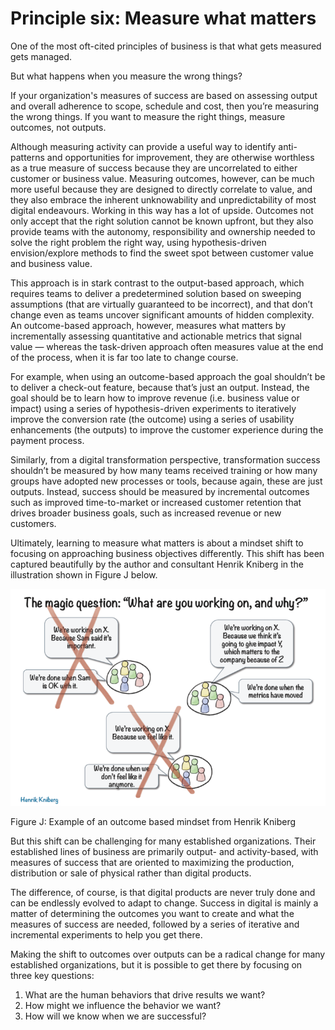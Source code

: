 # Principle six: Measure what matters

One of the most oft-cited principles of business is that what gets measured gets managed.

But what happens when you measure the wrong things?

If your organization's measures of success are based on assessing output and overall adherence to scope, schedule and cost, then you’re measuring the wrong things. If you want to measure the right things, measure outcomes, not outputs.

Although measuring activity can provide a useful way to identify anti-patterns and opportunities for improvement, they are otherwise worthless as a true measure of success because they are uncorrelated to either customer or business value. Measuring outcomes, however, can be much more useful because they are designed to directly correlate to value, and they also embrace the inherent unknowability and unpredictability of most digital endeavours. Working in this way has a lot of upside. Outcomes not only accept that the right solution cannot be known upfront, but they also provide teams with the autonomy, responsibility and ownership needed to solve the right problem the right way, using hypothesis-driven envision/explore methods to find the sweet spot between customer value and business value.

This approach is in stark contrast to the output-based approach, which requires teams to deliver a predetermined solution based on sweeping assumptions \(that are virtually guaranteed to be incorrect\), and that don’t change even as teams uncover significant amounts of hidden complexity. An outcome-based approach, however, measures what matters by incrementally assessing quantitative and actionable metrics that signal value — whereas the task-driven approach often measures value at the end of the process, when it is far too late to change course.

For example, when using an outcome-based approach the goal shouldn’t be to deliver a check-out feature, because that’s just an output. Instead, the goal should be to learn how to improve revenue \(i.e. business value or impact\) using a series of hypothesis-driven experiments to iteratively improve the conversion rate \(the outcome\) using a series of usability enhancements \(the outputs\) to improve the customer experience during the payment process.

Similarly, from a digital transformation perspective, transformation success shouldn’t be measured by how many teams received training or how many groups have adopted new processes or tools, because again, these are just outputs. Instead, success should be measured by incremental outcomes such as improved time-to-market or increased customer retention that drives broader business goals, such as increased revenue or new customers.

Ultimately, learning to measure what matters is about a mindset shift to focusing on approaching business objectives differently. This shift has been captured beautifully by the author and consultant Henrik Kniberg in the illustration shown in Figure J below.

![](../.gitbook/assets/0%20%289%29.png)

Figure J: Example of an outcome based mindset from Henrik Kniberg

But this shift can be challenging for many established organizations. Their established lines of business are primarily output- and activity-based, with measures of success that are oriented to maximizing the production, distribution or sale of physical rather than digital products.

The difference, of course, is that digital products are never truly done and can be endlessly evolved to adapt to change. Success in digital is mainly a matter of determining the outcomes you want to create and what the measures of success are needed, followed by a series of iterative and incremental experiments to help you get there.

Making the shift to outcomes over outputs can be a radical change for many established organizations, but it is possible to get there by focusing on three key questions:

1. What are the human behaviors that drive results we want?
2. How might we influence the behavior we want?
3. How will we know when we are successful?


